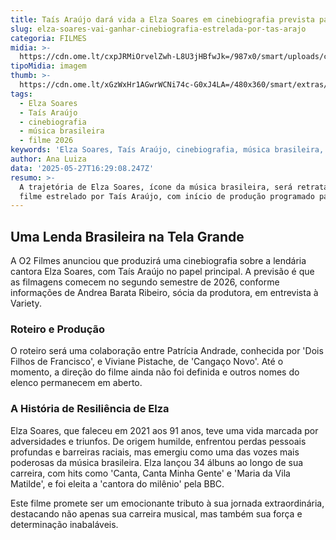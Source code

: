 ```yaml
---
title: Taís Araújo dará vida a Elza Soares em cinebiografia prevista para 2026
slug: elza-soares-vai-ganhar-cinebiografia-estrelada-por-tas-arajo
categoria: FILMES
midia: >-
  https://cdn.ome.lt/cxpJRMiOrvelZwh-L8U3jHBfwJk=/987x0/smart/uploads/conteudo/fotos/OMELETE_CAPA_-_2025-05-27T122833.250.png
tipoMidia: imagem
thumb: >-
  https://cdn.ome.lt/xGzWxHr1AGwrWCNi74c-G0xJ4LA=/480x360/smart/extras/conteudos/omelete_THUMB_-_2025-05-27T122810.219.png
tags:
  - Elza Soares
  - Taís Araújo
  - cinebiografia
  - música brasileira
  - filme 2026
keywords: 'Elza Soares, Taís Araújo, cinebiografia, música brasileira, filme 2026'
author: Ana Luiza
data: '2025-05-27T16:29:08.247Z'
resumo: >-
  A trajetória de Elza Soares, ícone da música brasileira, será retratada em um
  filme estrelado por Taís Araújo, com início de produção programado para 2026.
---
```


## Uma Lenda Brasileira na Tela Grande

A O2 Filmes anunciou que produzirá uma cinebiografia sobre a lendária cantora Elza Soares, com Taís Araújo no papel principal. A previsão é que as filmagens comecem no segundo semestre de 2026, conforme informações de Andrea Barata Ribeiro, sócia da produtora, em entrevista à Variety.

### Roteiro e Produção

O roteiro será uma colaboração entre Patrícia Andrade, conhecida por 'Dois Filhos de Francisco', e Viviane Pistache, de 'Cangaço Novo'. Até o momento, a direção do filme ainda não foi definida e outros nomes do elenco permanecem em aberto.

### A História de Resiliência de Elza

Elza Soares, que faleceu em 2021 aos 91 anos, teve uma vida marcada por adversidades e triunfos. De origem humilde, enfrentou perdas pessoais profundas e barreiras raciais, mas emergiu como uma das vozes mais poderosas da música brasileira. Elza lançou 34 álbuns ao longo de sua carreira, com hits como 'Canta, Canta Minha Gente' e 'Maria da Vila Matilde', e foi eleita a 'cantora do milênio' pela BBC.

Este filme promete ser um emocionante tributo à sua jornada extraordinária, destacando não apenas sua carreira musical, mas também sua força e determinação inabaláveis.
